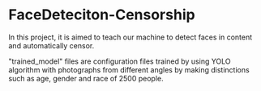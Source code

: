 # FaceDeteciton-Censorship

In this project, it is aimed to teach our machine to detect faces in content and automatically censor.

"trained_model" files are configuration files trained by using YOLO algorithm with photographs from different angles by making distinctions such as age, gender and race of 2500 people.
